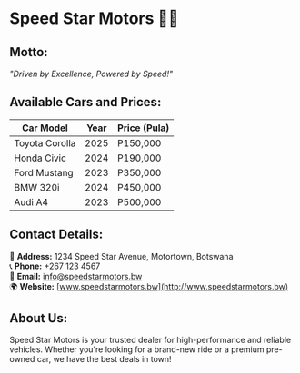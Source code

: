 
# Speed Star Motors 🚗💨

## Motto:
*"Driven by Excellence, Powered by Speed!"*

## Available Cars and Prices:
| Car Model          | Year | Price (Pula) |
|--------------------|------|-------------|
| Toyota Corolla    | 2025 | P150,000    |
| Honda Civic       | 2024 | P190,000    |
| Ford Mustang      | 2023 | P350,000    |
| BMW 320i          | 2024 | P450,000    |
| Audi A4           | 2023 | P500,000    |

## Contact Details:
📍 **Address:** 1234 Speed Star Avenue, Motortown, Botswana  
📞 **Phone:** +267 123 4567  
📧 **Email:** info@speedstarmotors.bw  
🌍 **Website:** [www.speedstarmotors.bw](http://www.speedstarmotors.bw)

## About Us:
Speed Star Motors is your trusted dealer for high-performance and reliable vehicles. Whether you're looking for a brand-new ride or a premium pre-owned car, we have the best deals in town!
